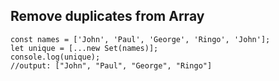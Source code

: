 <h2>Remove duplicates from Array</h2>

```
const names = ['John', 'Paul', 'George', 'Ringo', 'John'];
let unique = [...new Set(names)];
console.log(unique);
//output: ["John", "Paul", "George", "Ringo"]
 ```
